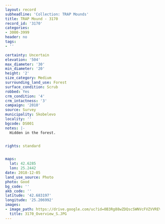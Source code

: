 ```yaml
---
layout: record
subheadline: 'Collection: TRAP Mounds'
title: TRAP Mound - 3170
record_id: '3170'
categories:
- 3000-3999
header: no
tags:
- ''

certainty: Uncertain
elevation: '504'
max_diameter: '30'
min_diameter: '20'
height: '2'
size_category: Medium
surrounding_land_use: Forest
surface_condition: Scrub
robbed: Yes
crm_condition: '4'
crm_intactness: '3'
campaign: '2010'
source: Survey
municipality: Skobelevo
locality: ''
bgcode: DS001
notes: |-
  Hidden in the forest.


rights: standard


maps:
  lat: 42.6285
  lon: 25.2442
date: 2018-12-05
land_use_source: Photo
photo: Good
bg_code: ''
akb_code: ''
latitude: '42.683197'
longitude: '25.206992'
images:
- image_path: https://drive.google.com/uc?id=0B3Rg88wZDQscSWNVcFVZVVREVGM
  title: 3170_Overview_S.JPG
---
```

